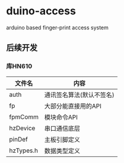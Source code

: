 # duino-access
 arduino based finger-print access system 

## 后续开发

### 库HN610

| 文件名    | 内容                     |
| --------- | ------------------------ |
| auth      | 通讯签名算法(默认不签名) |
| fp        | 大部分能直接用的API      |
| fpmComm   | 模块命令API              |
| hzDevice  | 串口通信底层             |
| pinDef    | 主板引脚定义             |
| hzTypes.h | 数据类型定义             |